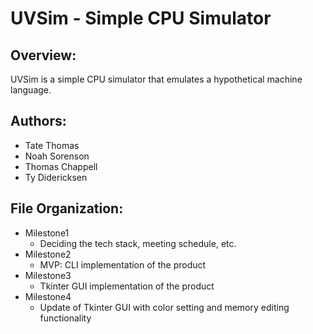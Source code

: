 # UVSim - Simple CPU Simulator

## Overview:
UVSim is a simple CPU simulator that emulates a hypothetical machine language. 

## Authors:
- Tate Thomas
- Noah Sorenson
- Thomas Chappell
- Ty Didericksen

## File Organization: 
- Milestone1
  - Deciding the tech stack, meeting schedule, etc. 
- Milestone2
  - MVP: CLI implementation of the product
- Milestone3
  - Tkinter GUI implementation of the product 
- Milestone4
  - Update of Tkinter GUI with color setting and memory editing functionality
